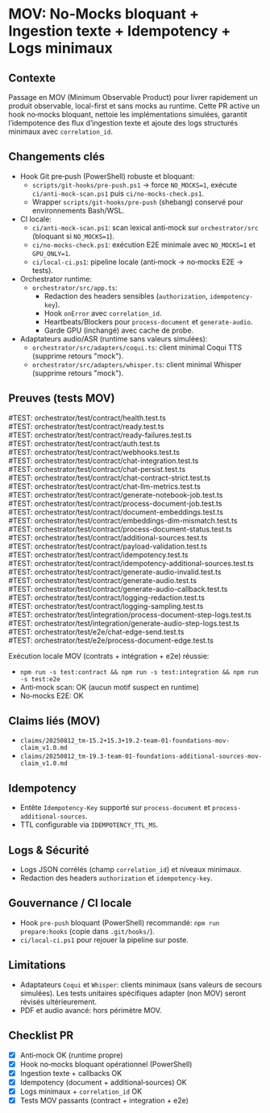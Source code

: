 # MOV: No‑Mocks bloquant + Ingestion texte + Idempotency + Logs minimaux

## Contexte
Passage en MOV (Minimum Observable Product) pour livrer rapidement un produit observable, local-first et sans mocks au runtime. Cette PR active un hook no‑mocks bloquant, nettoie les implémentations simulées, garantit l’idempotence des flux d’ingestion texte et ajoute des logs structurés minimaux avec `correlation_id`.

## Changements clés
- Hook Git pre‑push (PowerShell) robuste et bloquant:
  - `scripts/git-hooks/pre-push.ps1` → force `NO_MOCKS=1`, exécute `ci/anti-mock-scan.ps1` puis `ci/no-mocks-check.ps1`.
  - Wrapper `scripts/git-hooks/pre-push` (shebang) conservé pour environnements Bash/WSL.
- CI locale:
  - `ci/anti-mock-scan.ps1`: scan lexical anti‑mock sur `orchestrator/src` (bloquant si `NO_MOCKS=1`).
  - `ci/no-mocks-check.ps1`: exécution E2E minimale avec `NO_MOCKS=1` et `GPU_ONLY=1`.
  - `ci/local-ci.ps1`: pipeline locale (anti‑mock → no‑mocks E2E → tests).
- Orchestrator runtime:
  - `orchestrator/src/app.ts`: 
    - Redaction des headers sensibles (`authorization`, `idempotency-key`).
    - Hook `onError` avec `correlation_id`.
    - Heartbeats/Blockers pour `process-document` et `generate-audio`.
    - Garde GPU (inchangé) avec cache de probe.
- Adaptateurs audio/ASR (runtime sans valeurs simulées):
  - `orchestrator/src/adapters/coqui.ts`: client minimal Coqui TTS (supprime retours "mock").
  - `orchestrator/src/adapters/whisper.ts`: client minimal Whisper (supprime retours "mock").

## Preuves (tests MOV)
#TEST: orchestrator/test/contract/health.test.ts  
#TEST: orchestrator/test/contract/ready.test.ts  
#TEST: orchestrator/test/contract/ready-failures.test.ts  
#TEST: orchestrator/test/contract/auth.test.ts  
#TEST: orchestrator/test/contract/webhooks.test.ts  
#TEST: orchestrator/test/contract/chat-integration.test.ts  
#TEST: orchestrator/test/contract/chat-persist.test.ts  
#TEST: orchestrator/test/contract/chat-contract-strict.test.ts  
#TEST: orchestrator/test/contract/chat-llm-metrics.test.ts  
#TEST: orchestrator/test/contract/generate-notebook-job.test.ts  
#TEST: orchestrator/test/contract/process-document-job.test.ts  
#TEST: orchestrator/test/contract/document-embeddings.test.ts  
#TEST: orchestrator/test/contract/embeddings-dim-mismatch.test.ts  
#TEST: orchestrator/test/contract/process-document-status.test.ts  
#TEST: orchestrator/test/contract/additional-sources.test.ts  
#TEST: orchestrator/test/contract/payload-validation.test.ts  
#TEST: orchestrator/test/contract/idempotency.test.ts  
#TEST: orchestrator/test/contract/idempotency-additional-sources.test.ts  
#TEST: orchestrator/test/contract/generate-audio-invalid.test.ts  
#TEST: orchestrator/test/contract/generate-audio.test.ts  
#TEST: orchestrator/test/contract/generate-audio-callback.test.ts  
#TEST: orchestrator/test/contract/logging-redaction.test.ts  
#TEST: orchestrator/test/contract/logging-sampling.test.ts  
#TEST: orchestrator/test/integration/process-document-step-logs.test.ts  
#TEST: orchestrator/test/integration/generate-audio-step-logs.test.ts  
#TEST: orchestrator/test/e2e/chat-edge-send.test.ts  
#TEST: orchestrator/test/e2e/process-document-edge.test.ts  

Exécution locale MOV (contrats + intégration + e2e) réussie:
- `npm run -s test:contract && npm run -s test:integration && npm run -s test:e2e`
- Anti‑mock scan: OK (aucun motif suspect en runtime)
- No‑mocks E2E: OK

## Claims liés (MOV)
- `claims/20250812_tm-15.2+15.3+19.2-team-01-foundations-mov-claim_v1.0.md`
- `claims/20250812_tm-19.3-team-01-foundations-additional-sources-mov-claim_v1.0.md`

## Idempotency
- Entête `Idempotency-Key` supporté sur `process-document` et `process-additional-sources`.
- TTL configurable via `IDEMPOTENCY_TTL_MS`.

## Logs & Sécurité
- Logs JSON corrélés (champ `correlation_id`) et niveaux minimaux.
- Redaction des headers `authorization` et `idempotency-key`.

## Gouvernance / CI locale
- Hook `pre-push` bloquant (PowerShell) recommandé: `npm run prepare:hooks` (copie dans `.git/hooks/`).
- `ci/local-ci.ps1` pour rejouer la pipeline sur poste.

## Limitations
- Adaptateurs `Coqui` et `Whisper`: clients minimaux (sans valeurs de secours simulées). Les tests unitaires spécifiques adapter (non MOV) seront révisés ultérieurement.
- PDF et audio avancé: hors périmètre MOV.

## Checklist PR
- [x] Anti‑mock OK (runtime propre)
- [x] Hook no‑mocks bloquant opérationnel (PowerShell)
- [x] Ingestion texte + callbacks OK
- [x] Idempotency (document + additional‑sources) OK
- [x] Logs minimaux + `correlation_id` OK
- [x] Tests MOV passants (contract + integration + e2e)

